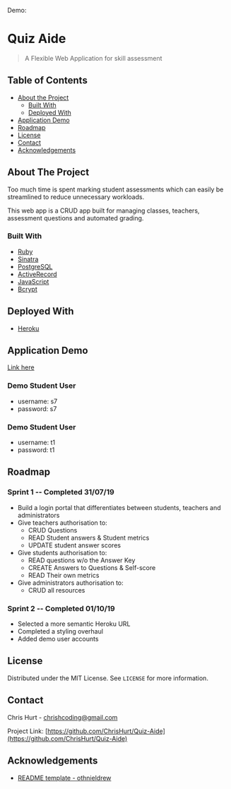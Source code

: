 Demo: 

# Quiz Aide
> A Flexible Web Application for skill assessment

<!-- TABLE OF CONTENTS -->
## Table of Contents

* [About the Project](#about-the-project)
  * [Built With](#built-with)
  * [Deployed With](#deployed-with)
* [Application Demo](#application-demo)
* [Roadmap](#roadmap)
* [License](#license)
* [Contact](#contact)
* [Acknowledgements](#acknowledgements)

## About The Project

Too much time is spent marking student assessments which can easily be streamlined to reduce unnecessary workloads.

This web app is a CRUD app built for managing classes, teachers, assessment questions and automated grading.

### Built With
* [Ruby](https://www.ruby-lang.org/en/)
* [Sinatra](http://sinatrarb.com/)
* [PostgreSQL](https://www.postgresql.org/)
* [ActiveRecord](https://guides.rubyonrails.org/active_record_basics.html)
* [JavaScript](https://www.javascript.com/)
* [Bcrypt](https://rubygems.org/gems/bcrypt/)

## Deployed With

* [Heroku](https://www.heroku.com/about)

## Application Demo

[Link here](https://quiz-aide.herokuapp.com/login)

### Demo Student User
 - username: s7
 - password: s7

### Demo Student User
- username: t1
- password: t1

## Roadmap

### Sprint 1 -- Completed 31/07/19
* Build a login portal that differentiates between students, teachers and administrators
* Give teachers authorisation to:
  * CRUD Questions
  * READ Student answers & Student metrics
  * UPDATE student answer scores
* Give students authorisation to:
  * READ questions w/o the Answer Key
  * CREATE Answers to Questions & Self-score
  * READ Their own metrics
* Give administrators authorisation to:
  * CRUD all resources

### Sprint 2 -- Completed 01/10/19
* Selected a more semantic Heroku URL
* Completed a styling overhaul
* Added demo user accounts

<!-- LICENSE -->
## License

Distributed under the MIT License. See `LICENSE` for more information.


<!-- CONTACT -->
## Contact

Chris Hurt - chrishcoding@gmail.com

Project Link: [https://github.com/ChrisHurt/Quiz-Aide](https://github.com/ChrisHurt/Quiz-Aide)

<!-- ACKNOWLEDGEMENTS -->
## Acknowledgements
* [README template - othnieldrew](https://github.com/othneildrew/Best-README-Template)